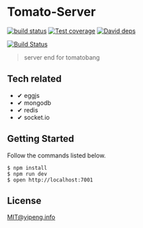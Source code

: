 # Tomato-Server
[![build status][travis-image]][travis-url]
[![Test coverage][codecov-image]][codecov-url]
[![David deps][david-image]][david-url]

[travis-image]: https://img.shields.io/travis/tomatobang/tomato-server.svg?style=flat-square
[travis-url]: https://travis-ci.org/tomatobang/tomato-server
[codecov-image]: https://codecov.io/github/tomatobang/tomato-server/coverage.svg?branch=master
[codecov-url]: https://codecov.io/github/tomatobang/tomato-server?branch=master
[david-image]: https://img.shields.io/david/tomatobang/tomato-server.svg?style=flat-square
[david-url]: https://david-dm.org/tomatobang/tomato-server




[![Build Status](https://www.travis-ci.org/tomatobang/tomato-server.svg?branch=master)](https://www.travis-ci.org/tomatobang/tomato-server)
> server end for tomatobang 

## Tech related
* ✔︎ eggjs
* ✔︎ mongodb 
* ✔︎ redis
* ✔︎ socket.io 

## Getting Started

Follow the commands listed below.
```
$ npm install
$ npm run dev
$ open http://localhost:7001
```

## License
MIT@yipeng.info